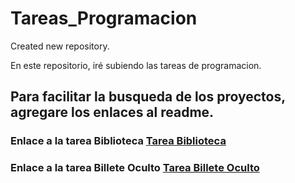 # Tareas_Programacion
Created new repository.

En este repositorio, iré subiendo las tareas de programacion.
## Para facilitar la busqueda de los proyectos, agregare los enlaces al readme.

### Enlace a la tarea Biblioteca [Tarea Biblioteca](/BilleteOculto/)
### Enlace a la tarea Billete Oculto [Tarea Billete Oculto](/BilleteOculto/)

